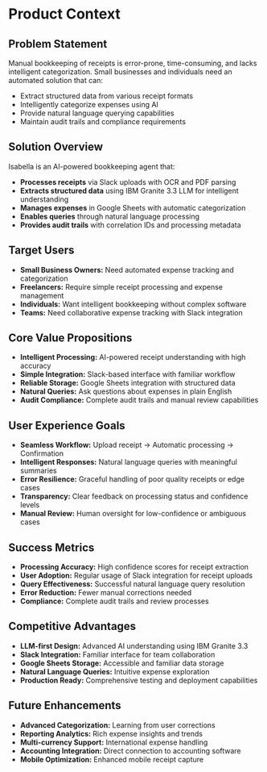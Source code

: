 # Product Context

## Problem Statement
Manual bookkeeping of receipts is error-prone, time-consuming, and lacks intelligent categorization. Small businesses and individuals need an automated solution that can:
- Extract structured data from various receipt formats
- Intelligently categorize expenses using AI
- Provide natural language querying capabilities
- Maintain audit trails and compliance requirements

## Solution Overview
Isabella is an AI-powered bookkeeping agent that:
- **Processes receipts** via Slack uploads with OCR and PDF parsing
- **Extracts structured data** using IBM Granite 3.3 LLM for intelligent understanding
- **Manages expenses** in Google Sheets with automatic categorization
- **Enables queries** through natural language processing
- **Provides audit trails** with correlation IDs and processing metadata

## Target Users
- **Small Business Owners:** Need automated expense tracking and categorization
- **Freelancers:** Require simple receipt processing and expense management
- **Individuals:** Want intelligent bookkeeping without complex software
- **Teams:** Need collaborative expense tracking with Slack integration

## Core Value Propositions
- **Intelligent Processing:** AI-powered receipt understanding with high accuracy
- **Simple Integration:** Slack-based interface with familiar workflow
- **Reliable Storage:** Google Sheets integration with structured data
- **Natural Queries:** Ask questions about expenses in plain English
- **Audit Compliance:** Complete audit trails and manual review capabilities

## User Experience Goals
- **Seamless Workflow:** Upload receipt → Automatic processing → Confirmation
- **Intelligent Responses:** Natural language queries with meaningful summaries
- **Error Resilience:** Graceful handling of poor quality receipts or edge cases
- **Transparency:** Clear feedback on processing status and confidence levels
- **Manual Review:** Human oversight for low-confidence or ambiguous cases

## Success Metrics
- **Processing Accuracy:** High confidence scores for receipt extraction
- **User Adoption:** Regular usage of Slack integration for receipt uploads
- **Query Effectiveness:** Successful natural language query resolution
- **Error Reduction:** Fewer manual corrections needed
- **Compliance:** Complete audit trails and review processes

## Competitive Advantages
- **LLM-first Design:** Advanced AI understanding using IBM Granite 3.3
- **Slack Integration:** Familiar interface for team collaboration
- **Google Sheets Storage:** Accessible and familiar data storage
- **Natural Language Queries:** Intuitive expense exploration
- **Production Ready:** Comprehensive testing and deployment capabilities

## Future Enhancements
- **Advanced Categorization:** Learning from user corrections
- **Reporting Analytics:** Rich expense insights and trends
- **Multi-currency Support:** International expense handling
- **Accounting Integration:** Direct connection to accounting software
- **Mobile Optimization:** Enhanced mobile receipt capture 